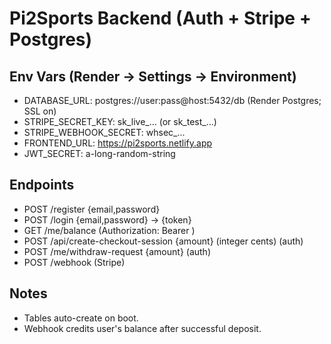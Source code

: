 # Pi2Sports Backend (Auth + Stripe + Postgres)

## Env Vars (Render → Settings → Environment)
- DATABASE_URL: postgres://user:pass@host:5432/db (Render Postgres; SSL on)
- STRIPE_SECRET_KEY: sk_live_... (or sk_test_...)
- STRIPE_WEBHOOK_SECRET: whsec_...
- FRONTEND_URL: https://pi2sports.netlify.app
- JWT_SECRET: a-long-random-string

## Endpoints
- POST /register {email,password}
- POST /login {email,password} → {token}
- GET /me/balance  (Authorization: Bearer <token>)
- POST /api/create-checkout-session {amount}  (integer cents) (auth)
- POST /me/withdraw-request {amount} (auth)
- POST /webhook  (Stripe)

## Notes
- Tables auto-create on boot.
- Webhook credits user's balance after successful deposit.
